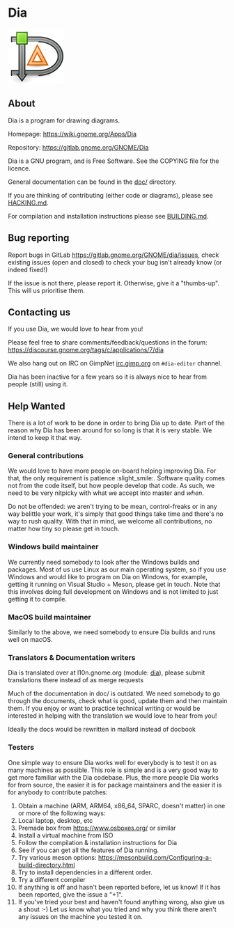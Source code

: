 # Dia

![logo](logo.png)

## About

Dia is a program for drawing diagrams.

Homepage: https://wiki.gnome.org/Apps/Dia

Repository: https://gitlab.gnome.org/GNOME/Dia

Dia is a GNU program, and is Free Software. See the COPYING file for the licence.


General documentation can be found in the [doc/](doc/) directory.

If you are thinking of contributing (either code or diagrams), please see
[HACKING.md](HACKING.md).

For compilation and installation instructions please see [BUILDING.md](BUILDING.md).

## Bug reporting

Report bugs in GitLab https://gitlab.gnome.org/GNOME/dia/issues, check existing issues (open and closed) to check your bug isn't already know (or indeed fixed!)

If the issue is not there, please report it.  Otherwise, give it a "thumbs-up".
This will us prioritise them.

## Contacting us

If you use Dia, we would love to hear from you!

Please feel free to share comments/feedback/questions in the forum:
https://discourse.gnome.org/tags/c/applications/7/dia

We also hang out on IRC on GimpNet [irc.gimp.org](irc://irc.gimp.org) on
`#dia-editor` channel.

Dia has been inactive for a few years so it is always nice to hear from people (still) using it.

## Help Wanted

There is a lot of work to be done in order to bring Dia up to date.  Part of
the reason why Dia has been around for so long is that it is very stable.
We intend to keep it that way.

### General contributions

We would love to have more people on-board helping improving Dia.  For that,
the only requirement is patience :slight_smile:.  Software quality comes not
from the code itself, but how people develop that code.  As such, we need to
be very nitpicky with what we accept into master and _when_.

Do not be offended: we aren't trying to be mean, control-freaks or in any way
belittle your work, it's simply that good things take time and there's no way
to rush quality.  With that in mind, we welcome all contributions, no matter
how tiny so please get in touch.

### Windows build maintainer

We currently need somebody to look after the Windows builds and packages.
Most of us use Linux as our main operating system, so if you use Windows and
would like to program on Dia on Windows, for example, getting it running on
Visual Studio + Meson, please get in touch.  Note that this involves doing
full development on Windows and is not limited to just getting it to compile.

### MacOS build maintainer

Similarly to the above, we need somebody to ensure Dia builds and runs well
on macOS.

### Translators &amp; Documentation writers

Dia is translated over at l10n.gnome.org (module: [dia](https://l10n.gnome.org/module/dia/)), please submit translations there instead of as merge requests

Much of the documentation in doc/ is outdated.  We need somebody to go through
the documents, check what is good, update them and then maintain them.  If you
enjoy or want to practice technical writing or would be interested in helping
with the translation we would love to hear from you!

Ideally the docs would be rewritten in mallard instead of docbook

### Testers

One simple way to ensure Dia works well for everybody is to test it on as many
machines as possible.  This role is simple and is a very good way to get more
familiar with the Dia codebase.  Plus, the more people Dia works for from
source, the easier it is for package maintainers and the easier it is for
anybody to contribute patches:

  1. Obtain a machine (ARM, ARM64, x86\_64, SPARC, doesn't matter) in one or more
of the following ways:
  2. Local laptop, desktop, etc
  3. Premade box from https://www.osboxes.org/ or similar
  4. Install a virtual machine from ISO
  5. Follow the compilation & installation instructions for Dia
  6. See if you can get all the features of Dia running.
  7. Try various meson options: https://mesonbuild.com/Configuring-a-build-directory.html
  8. Try to install dependencies in a different order.
  9. Try a different compiler
  10. If anything is off and hasn't been reported before, let us know!  If it has
been reported, give the issue a "+1".
  11. If you've tried your best and haven't found anything wrong, also give us a
shout :-) Let us know what you tried and why you think there aren't any issues
on the machine you tested it on.
